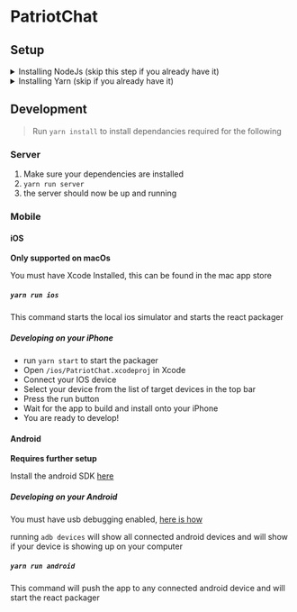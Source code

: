 # PatriotChat

## Setup


</details>

<details>
<summary>Installing NodeJs (skip this step if you already have it)</summary> 

### macOs
* First setup Homebrew by visiting [here](https://brew.sh)
* Then run ```brew install node```

### Windows
#### First Option
* Download the installer from [here](http://nodejs.org/#download)
* You'll want to get v8.5.0 by clicking on other downloads under the 8.6.0 Current download button.

#### Second Option
* Use Chocolatey and do ```cinst nodejs.install```

#### Third Option
* Use scoop and do ```scoop install nodejs```

### Installing Node.js on Linux
#### Installing on Ubuntu or Debian based systems
* Do ```curl -sL https://deb.nodesource.com/setup_8.x | sudo -E bash -```
* Then ```sudo apt-get install -y nodejs```
* Lastly do ```sudo apt-get install -y build-essential``` if you need build tools.

#### For installing on other linux distributions please go [here](https://nodejs.org/en/download/package-manager/)

</details>


<details>
<summary>Installing Yarn (skip if you already have it)</summary>

### Installing Yarn on macOS
* First setup Homebrew by visiting [here](https://brew.sh)
* Run ```brew install yarn```
* If you already have nvm/node.js then do ```brew install yarn --without-node```


### Installing Yarn on Windows
You have 3 options for this:
#### First Option
* Download the installer
* You will need to install node.js first for this.
* Download the installer from [here](https://yarnpkg.com/latest.msi) and run it.

#### Second Option
* If you use chocolatey then do ```choco install yarn```
Third Option
* If you use scoop then do ```scoop install yarn```

### Installing Yarn on Linux
#### For Debian or Ubuntu you can install via Debian package repository.
* First do: ```curl -sS https://dl.yarnpkg.com/debian/pubkey.gpg | sudo apt-key add -
echo "deb https://dl.yarnpkg.com/debian/ stable main" | sudo tee /etc/apt/sources.list.d/yarn.list```
* Then do ```sudo apt-get update && sudo apt-get install yarn```
* NOTE: If you get errors from `cmdtest` being installed then run `sudo apt remove cmdtest`

#### For CentOS, Fedora, and RHEL, you can use the RPM package repo.
* First do ```sudo wget https://dl.yarnpkg.com/rpm/yarn.repo -O /etc/yum.repos.d/yarn.repo```
* Then you can do ```sudo yum install yarn``` or ```sudo dnf install yarn```

#### For other distributions please see the yarn installation instructions [here](https://yarnpkg.com/lang/en/docs/install/#linux-tab)
</details>


## Development
>Run `yarn install` to install dependancies required for the following

### Server
1. Make sure your dependencies are installed
2. `yarn run server`
3. the server should now be up and running
### Mobile

#### iOS
**Only supported on macOs**

You must have Xcode Installed, this can be found in the mac app store

##### `yarn run ios`
This command starts the local ios simulator and starts the react packager

##### Developing on your iPhone
* run `yarn start` to start the packager
* Open `/ios/PatriotChat.xcodeproj` in Xcode
* Connect your IOS device
* Select your device from the list of target devices in the top bar
* Press the run button
* Wait for the app to build and install onto your iPhone
* You are ready to develop!

#### Android
**Requires further setup**

Install the android SDK [here](http://www.androidauthority.com/how-to-install-android-sdk-software-development-kit-21137/)

##### Developing on your Android

You must have usb debugging enabled, [here is how](https://www.kingoapp.com/root-tutorials/how-to-enable-usb-debugging-mode-on-android.htm)

running `adb devices` will show all connected android devices and will show if your device is showing up on your computer

##### `yarn run android`
This command will push the app to any connected android device and will start the react packager

